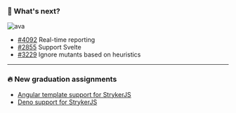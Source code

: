 ### 🔮 What's next?

![ava](/img/ava.png)

- [#4092](https://github.com/stryker-mutator/stryker-js/issues/4092) Real-time reporting
- [#2855](https://github.com/stryker-mutator/stryker-js/issues/2855) Support Svelte
- [#3229](https://github.com/stryker-mutator/stryker-js/issues/3229) Ignore mutants based on heuristics

<!-- .element class="fragment" -->

---

### 🔥 New graduation assignments 

- [Angular template support for StrykerJS](https://knownow.infosupport.com/display/AFPI/Angular+template+support+for+StrykerJS)
- [Deno support for StrykerJS](https://knownow.infosupport.com/display/AFPI/Deno+support+for+StrykerJS)


